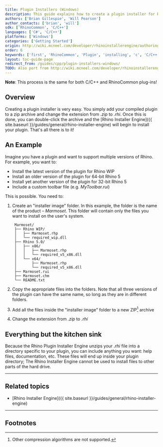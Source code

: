 ```yaml
---
title: Plugin Installers (Windows)
description: This guide explains how to create a plugin installer for Rhino for Windows.
authors: ['Brian Gillespie', 'Will Pearson']
author_contacts: ['brian', 'will']
sdk: ['RhinoCommon', 'C/C++']
languages: ['C#', 'C/C++']
platforms: ['Windows']
categories: ['Getting Started']
origin: http://wiki.mcneel.com/developer/rhinoinstallerengine/authoring
order: 6
keywords: ['first', 'RhinoCommon', 'Plugin', 'installing', 'c', 'C/C++', 'plugin', 'installer']
layout: toc-guide-page
redirect_from: /guides/cpp/plugin-installers-windows/
TODO: Also port from http://wiki.mcneel.com/developer/rhinoinstallerengine/cpp
---
```


<div class="alert alert-info" role="alert">
<strong>Note</strong>: This process is the same for both C/C++ and RhinoCommon plug-ins!
</div>


## Overview

Creating a plugin installer is very easy.  You simply add your compiled plugin to a zip archive and change the extension from *.zip* to *.rhi*.  Once this is done, you can double-click the archive and the [Rhino Installer Engine]({{ site.baseurl }}/guides/general/rhino-installer-engine) will begin to install your plugin.  That's all there is to it!

## An Example

Imagine you have a plugin and want to support multiple versions of Rhino.  For example, you want to:

- Install the latest version of the plugin for Rhino WIP
- Install an older version of the plugin for 64-bit Rhino 5
- Install yet another version of the plugin for 32-bit Rhino 5
- Include a custom toolbar file (e.g. *MyToolbar.rui*)

This is possible. You need to:

1. Create an "installer image" folder. In this example, the folder is the name of the product – _Marmoset_. This folder will contain only the files you want to install on the user's system.

        Marmoset/
        ├── Rhino WIP/
        │   ├── Marmoset.rhp
        │   └── required_wip.dll
        ├── Rhino 5.0/
        │   ├── x86/
        │   │   ├── Marmoset.rhp
        │   │   └── required_v5_x86.dll
        │   └── x64/
        │       ├── Marmoset.rhp
        │       └── required_v5_x86.dll
        ├── Marmoset.rui
        ├── Marmoset.chm
        └── README.txt


1. Copy the appropriate files into the folders.  Note that all three versions of the plugin can have the same name, so long as they are in different folders.
1. Add all the files inside the "installer image" folder to a new ZIP[^1] archive
1. Change the extension from *.zip* to *.rhi*

## Everything but the kitchen sink

Because the Rhino Plugin Installer Engine unzips your *.rhi* file into a directory specific to your plugin, you can include anything you want: help files, documentation, etc.  These files will end up inside your plugin directory; The Rhino Installer Engine cannot be used to install files to other parts of the hard drive.

---

## Related topics

- [Rhino Installer Engine]({{ site.baseurl }}/guides/general/rhino-installer-engine)

---

## Footnotes

[^1]: Other compression algorithms are not supported.
